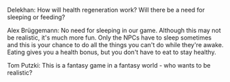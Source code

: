 

Delekhan: How will health regeneration work? Will there be a need for sleeping or feeding?

Alex Brüggemann: No need for sleeping in our game. Although this may not be realistic, it's much more fun. Only the NPCs have to sleep sometimes and this is your chance to do all the things you can't do while they're awake. Eating gives you a health bonus, but you don't have to eat to stay healthy.

Tom Putzki: This is a fantasy game in a fantasy world - who wants to be realistic?